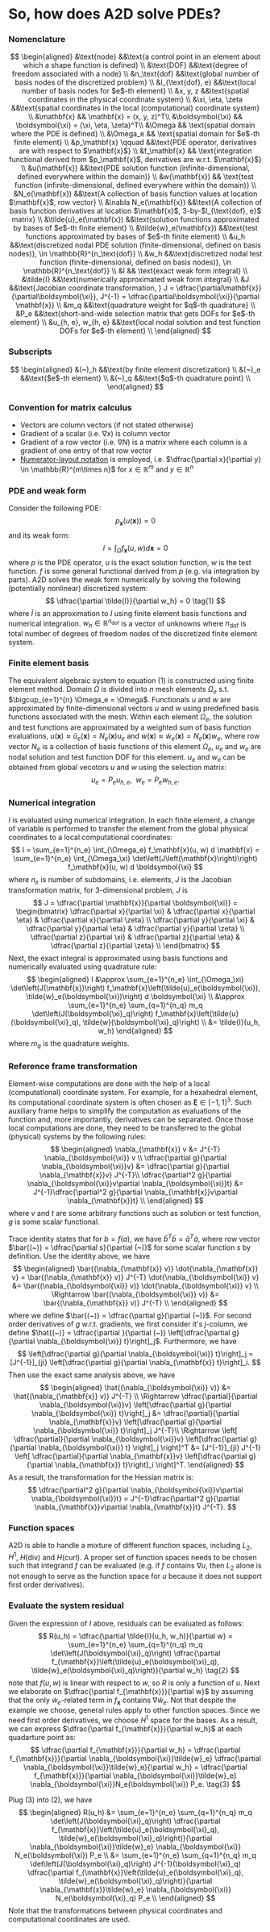 # So, how does A2D solve PDEs?

### Nomenclature

$$
\begin{aligned}
&\text{node} &&\text{a control point in an element about which a shape function
is defined} \\
&\text{DOF} &&\text{degree of freedom associated with a node} \\
&n_\text{dof} &&\text{global number of basis nodes of the discretized problem}
\\
&l_{\text{dof}, e} &&\text{local number of basis nodes for $e$-th element}
\\
&x, y, z &&\text{spatial coordinates in the physical coordinate system} \\
&\xi, \eta, \zeta &&\text{spatial coordinates in the local (computational)
coordinate system} \\
&\mathbf{x} && \mathbf{x} = (x, y, z)^T\\
&\boldsymbol{\xi} && \boldsymbol{\xi} = (\xi, \eta, \zeta)^T\\
&\Omega && \text{spatial domain where the PDE is defined} \\
&\Omega_e && \text{spatial domain for $e$-th finite element} \\
&p_\mathbf{x} \qquad &&\text{PDE operator, derivatives are with respect to
$\mathbf{x}$} \\
&f_\mathbf{x} && \text{integration functional derived from $p_\mathbf{x}$,
derivatives are w.r.t. $\mathbf{x}$} \\
&u(\mathbf{x}) &&\text{PDE solution function (infinite-dimensional, defined
everywhere within the domain)} \\
&w(\mathbf{x}) && \text{test function (infinite-dimensional, defined everywhere
within the domain)} \\
&N_e(\mathbf{x}) &&\text{A collection of basis function values at location
$\mathbf{x}$, row vector} \\
&\nabla N_e(\mathbf{x}) &&\text{A collection of basis function derivatives at
location $\mathbf{x}$, 3-by-$l_{\text{dof}, e}$ matrix} \\
&\tilde{u}_e(\mathbf{x}) &&\text{solution functions approximated by bases of
$e$-th finite element} \\
&\tilde{w}_e(\mathbf{x}) &&\text{test functions approximated by bases of $e$-th
finite element} \\
&u_h &&\text{discretized nodal PDE solution (finite-dimensional, defined on
basis nodes)}, \in \mathbb{R}^{n_\text{dof}} \\
&w_h &&\text{discretized nodal test function (finite-dimensional, defined on
basis nodes)}, \in \mathbb{R}^{n_\text{dof}} \\
&I && \text{exact weak form integral} \\
&\tilde{I} &&\text{numerically approximated weak form integral} \\
&J &&\text{Jacobian coordinate transformation, } J =
\dfrac{\partial\mathbf{x}}{\partial\boldsymbol{\xi}}, J^{-1} =
\dfrac{\partial\boldsymbol{\xi}}{\partial \mathbf{x}} \\
&m_q &&\text{quadrature weight for $q$-th quadrature} \\
&P_e &&\text{short-and-wide selection matrix that gets DOFs for $e$-th element}
\\
&u_{h, e}, w_{h, e} &&\text{local nodal solution and test function DOFs for
$e$-th element} \\
\end{aligned}
$$

### Subscripts
$$
\begin{aligned}
&(~)_h &&\text{by finite element discretization} \\
&(~)_e &&\text{$e$-th element} \\
&(~)_q &&\text{$q$-th quadrature point} \\
\end{aligned}
$$

### Convention for matrix calculus

- Vectors are column vectors (if not stated otherwise)
- Gradient of a scalar (i.e. $\nabla x$) is column vector
- Gradient of a row vector (i.e. $\nabla N$) is a matrix where each column is
a gradient of one entry of that row vector
- [Numerator-layout
notation](https://en.wikipedia.org/wiki/Matrix_calculus#Numerator-layout_notation)
is employed, i.e. $\dfrac{\partial x}{\partial y} \in \mathbb{R}^{m\times n}$
for $x \in \mathbb{R}^m$ and $y \in \mathbb{R}^n$


### PDE and weak form

Consider the following PDE:
$$
p_\mathbf{x}\left(u(\mathbf{x})\right) = 0
$$
and its weak form:
$$
I = \int_{\Omega} f_\mathbf{x}(u, w) d \mathbf{x} = 0
$$
where $p$ is the PDE operator, $u$ is the exact solution function, $w$ is the
test function.
$f$ is some general functional derived from $p$ (e.g. via integration by parts).
A2D solves the weak form numerically by solving the following (potentially
nonlinear) discretized system:
$$
\dfrac{\partial \tilde{I}}{\partial w_h} = 0
\tag{1}
$$
where $\tilde{I}$ is an approximation to $I$ using finite element basis
functions and numerical integration.
$w_h \in \mathbb{R}^{n_\text{dof}}$ is a vector of unknowns where
$n_\text{dof}$ is total number of degrees of freedom nodes of the discretized
finite element system.

### Finite element basis

The equivalent algebraic system to equation (1) is constructed using
finite element method.
Domain $\Omega$ is divided into $n$ mesh elements $\Omega_e$ s.t.
$\bigcup_{e=1}^{n} \Omega_e = \Omega$.
Functionals $u$ and $w$ are approximated by finite-dimensional
vectors $u$ and $w$ using predefined basis functions associated with the mesh.
Within each element $\Omega_e$, the solution and test functions are approximated
by a weighted sum of basis function evaluations, $u(\mathbf{x}) \approx
\tilde{u}_e(\mathbf{x}) = N_e(\mathbf{x}) u_e$ and $w(\mathbf{x}) \approx
\tilde{w}_e(\mathbf{x}) = N_e(\mathbf{x}) w_e$, where row vector $N_e$ is a
collection of basis functions of this element $\Omega_e$, $u_e$ and $w_e$ are
nodal solution and test function DOF for this element.
$u_e$ and $w_e$ can be obtained from global vecotors $u$ and $w$ using
the selection matrix:
$$
u_e = P_e u_{h, e},~~w_e = P_e w_{h, e}.
$$

### Numerical integration

$I$ is evaluated using numerical integration.
In each finite element, a change of variable is performed to transfer the
element from the global physical coordinates to a local computational
coordinates:
$$
I
= \sum_{e=1}^{n_e} \int_{\Omega_e} f_\mathbf{x}(u, w) d \mathbf{x}
= \sum_{e=1}^{n_e} \int_{\Omega_\xi} \det\left(J\left(\mathbf{x}\right)\right)
f_\mathbf{x}(u, w) d \boldsymbol{\xi}
$$
where $n_e$ is number of subdomains, i.e. elements, $J$ is the Jacobian
transformation matrix, for 3-dimensional problem, $J$ is
$$
J = \dfrac{\partial \mathbf{x}}{\partial \boldsymbol{\xi}}
= \begin{bmatrix}
\dfrac{\partial x}{\partial \xi} & \dfrac{\partial x}{\partial \eta} &
\dfrac{\partial x}{\partial \zeta} \\
\dfrac{\partial y}{\partial \xi} & \dfrac{\partial y}{\partial \eta} &
\dfrac{\partial y}{\partial \zeta} \\
\dfrac{\partial z}{\partial \xi} & \dfrac{\partial z}{\partial \eta} &
\dfrac{\partial z}{\partial \zeta} \\
\end{bmatrix}
$$
Next, the exact integral is approximated using basis functions and numerically
evaluated using quadrature rule:
$$
\begin{aligned}
I
&\approx \sum_{e=1}^{n_e} \int_{\Omega_\xi} \det\left(J(\mathbf{x})\right)
f_\mathbf{x}\left(\tilde{u}_e(\boldsymbol{\xi}), \tilde{w}_e(\boldsymbol{\xi})\right) d
\boldsymbol{\xi} \\
&\approx  \sum_{e=1}^{n_e} \sum_{q=1}^{n_q} m_q
\det\left(J(\boldsymbol{\xi}_q)\right)
f_\mathbf{x}\left(\tilde{u}(\boldsymbol{\xi}_q),
\tilde{w}(\boldsymbol{\xi}_q)\right) \\
&= \tilde{I}(u_h, w_h)
\end{aligned}
$$
where $m_q$ is the quadrature weights.

### Reference frame transformation

Element-wise computations are done with the help of a local (computational)
coordinate system.
For example, for a hexahedral element, its computational coordinate system is
often chosen as $\boldsymbol{\xi} \in [-1, 1]^3$.
Such auxiliary frame helps to simplify the computation as evaluations of the
function and, more importantly, derivatives can be separated.
Once those local computations are done, they need to be transferred to the
global (physical) systems by the following rules:
$$
\begin{aligned}
\nabla_{\mathbf{x}} v &= J^{-T} \nabla_{\boldsymbol{\xi}} v \\
\dfrac{\partial g}{\partial \nabla_{\boldsymbol{\xi}}v} &=
\dfrac{\partial g}{\partial \nabla_{\mathbf{x}}v} J^{-T}\\
\dfrac{\partial^2 g}{\partial \nabla_{\boldsymbol{\xi}}v\partial
\nabla_{\boldsymbol{\xi}}t} &= J^{-1}\dfrac{\partial^2 g}{\partial
\nabla_{\mathbf{x}}v\partial \nabla_{\mathbf{x}}t} \\
\end{aligned}
$$
where $v$ and $t$ are some arbitrary functions such as solution or test
function, $g$ is some scalar functional.


Trace identity states that for $b=f(a)$, we have $\bar{b}^T \dot{b} = \bar{a}^T
\dot{a}$, where row vector $\bar{(~)} = \dfrac{\partial s}{\partial (~)}$ for some scalar
function $s$ by definition.
Use the identity above, we have
$$
\begin{aligned}
\bar{(\nabla_{\mathbf{x}} v)} \dot{\nabla_{\mathbf{x}} v} =
\bar{(\nabla_{\mathbf{x}} v)} J^{-T} \dot{\nabla_{\boldsymbol{\xi}} v} &=
\bar{(\nabla_{\boldsymbol{\xi}} v)} \dot{\nabla_{\boldsymbol{\xi}} v}  \\
\Rightarrow \bar{(\nabla_{\boldsymbol{\xi}} v)} &= \bar{(\nabla_{\mathbf{x}} v)}
J^{-T} \\
\end{aligned}
$$
where we define $\bar{(~)} = \dfrac{\partial g}{\partial (~)}$.
For second order derivatives of $g$ w.r.t. gradients, we first consider it's $j$-column, we define
$\hat{(~)} = \dfrac{\partial }{\partial (~)} \left[\dfrac{\partial g}{\partial
\nabla_{\boldsymbol{\xi}} t}\right]_j$.
Furthermore, we have
$$
\left[\dfrac{\partial g}{\partial \nabla_{\boldsymbol{\xi}} t}\right]_j =
[J^{-1}]_{ji} \left[\dfrac{\partial g}{\partial \nabla_{\mathbf{x}}
t}\right]_i.
$$
Then use the exact same analysis above, we have
$$
\begin{aligned}
\hat{(\nabla_{\boldsymbol{\xi}} v)} &= \hat{(\nabla_{\mathbf{x}} v)} J^{-T} \\
\Rightarrow \dfrac{\partial}{\partial \nabla_{\boldsymbol{\xi}}v}
\left[\dfrac{\partial g}{\partial \nabla_{\boldsymbol{\xi}} t}\right]_j &=
\dfrac{\partial}{\partial \nabla_{\mathbf{x}}v} \left[\dfrac{\partial g}{\partial
\nabla_{\boldsymbol{\xi}} t}\right]_j J^{-T}\\
\Rightarrow \left[ \dfrac{\partial}{\partial \nabla_{\boldsymbol{\xi}}v}
\left[\dfrac{\partial g}{\partial \nabla_{\boldsymbol{\xi}} t} \right]_j \right]^T &= [J^{-1}]_{ji} J^{-1} \left[
\dfrac{\partial}{\partial \nabla_{\mathbf{x}}v}
\left[\dfrac{\partial g}{\partial \nabla_{\mathbf{x}} t}\right]_i \right]^T.
\end{aligned}
$$
As a result, the transformation for the Hessian matrix is:
$$
\dfrac{\partial^2 g}{\partial \nabla_{\boldsymbol{\xi}}v\partial
\nabla_{\boldsymbol{\xi}}t} = J^{-1}\dfrac{\partial^2 g}{\partial
\nabla_{\mathbf{x}}v\partial \nabla_{\mathbf{x}}t} J^{-T}.
$$



### Function spaces

A2D is able to handle a mixture of different function spaces, including $L_2$,
$H^1$, $H(\text{div})$ and $H(\text{curl})$.
A proper set of function spaces needs to be chosen such that integrand $f$ can
be evaluated (e.g. if $f$ contains $\nabla u$, then $L_2$ alone is not enough to
serve as the function space for $u$ because it does not support first order
derivatives).

### Evaluate the system residual

Given the expression of $I$ above, residuals can be evaluated as follows:
$$
R(u_h) = \dfrac{\partial \tilde{I}(u_h, w_h)}{\partial w} = \sum_{e=1}^{n_e} \sum_{q=1}^{n_q}
m_q \det\left(J(\boldsymbol{\xi}_q)\right) \dfrac{\partial f_{\mathbf{x}}\left(\tilde{u}_e(\boldsymbol{\xi}_q),
\tilde{w}_e(\boldsymbol{\xi}_q)\right)}{\partial w_h}
\tag{2}
$$
note that $f(u, w)$ is linear with respect to $w$, so $R$ is only a function of
$u$.
Next we elaborate on $\dfrac{\partial f_{\mathbf{x}}}{\partial w}$ by assuming
that the only $\tilde{w}_e$-related term in $f_{\mathbf{x}}$ contains $\nabla
\tilde{w}_e$.
Not that despite the example we choose, general rules apply to other function
spaces.
Since we need first order derivatives, we choose $H^1$ space for the bases.
As a result, we can express $\dfrac{\partial f_{\mathbf{x}}}{\partial w_h}$ at each
quadarture point as:
$$
\dfrac{\partial f_{\mathbf{x}}}{\partial w_h}
= \dfrac{\partial f_{\mathbf{x}}}{\partial \nabla_{\boldsymbol{\xi}}\tilde{w}_e}
\dfrac{\partial \nabla_{\boldsymbol{\xi}}\tilde{w}_e}{\partial w_h}
= \dfrac{\partial f_{\mathbf{x}}}{\partial \nabla_{\boldsymbol{\xi}}\tilde{w}_e}
\nabla_{\boldsymbol{\xi}}N_e(\boldsymbol{\xi}) P_e.
\tag{3}
$$

Plug (3) into (2), we have
$$
\begin{aligned}
R(u_h)
&= \sum_{e=1}^{n_e} \sum_{q=1}^{n_q} m_q \det\left(J(\boldsymbol{\xi}_q)\right)
\dfrac{\partial f_{\mathbf{x}}\left(\tilde{u}_e(\boldsymbol{\xi}_q),
\tilde{w}_e(\boldsymbol{\xi}_q)\right)}{\partial \nabla_{\boldsymbol{\xi}}\tilde{w}_e}
\nabla_{\boldsymbol{\xi}} N_e(\boldsymbol{\xi}) P_e \\
&= \sum_{e=1}^{n_e} \sum_{q=1}^{n_q} m_q \det\left(J(\boldsymbol{\xi}_q)\right)
J^{-1}(\boldsymbol{\xi}_q) \dfrac{\partial
f_{\mathbf{x}}\left(\tilde{u}_e(\boldsymbol{\xi}_q),
\tilde{w}_e(\boldsymbol{\xi}_q)\right)}{\partial \nabla_{\mathbf{x}}\tilde{w}_e}
\nabla_{\boldsymbol{\xi}} N_e(\boldsymbol{\xi}_q) P_e \\
\end{aligned}
$$
Note that the transformations between physical coordinates and computational
coordinates are used.










<!-- A2D implements a set of general operations in ```feelement.h``` that construct
the (linear or nonlinear) algebraic systems derived from the governing PDEs. -->
